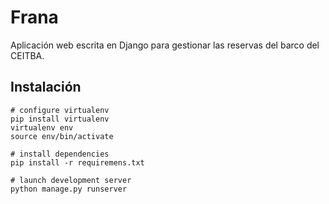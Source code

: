 Frana
=====

Aplicación web escrita en Django para gestionar las reservas del barco del CEITBA.

## Instalación

````
# configure virtualenv
pip install virtualenv
virtualenv env
source env/bin/activate

# install dependencies
pip install -r requiremens.txt

# launch development server
python manage.py runserver
````
